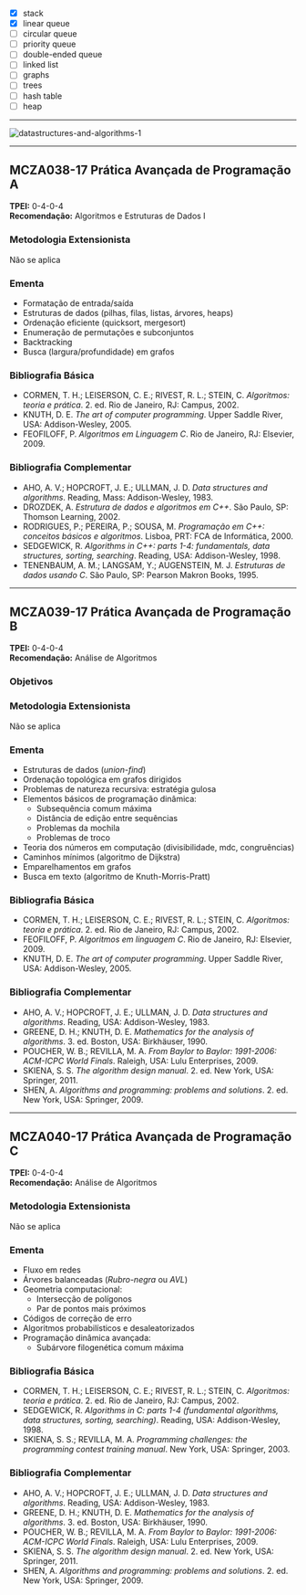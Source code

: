 - [x] stack
- [x] linear queue
- [ ] circular queue
- [ ] priority queue
- [ ] double-ended queue
- [ ] linked list
- [ ] graphs
- [ ] trees
- [ ] hash table
- [ ] heap

---


![datastructures-and-algorithms-1](https://github.com/user-attachments/assets/edd321a5-aef4-4d18-8904-7e3cbf244a67)


---


## MCZA038-17 Prática Avançada de Programação A  

**TPEI:** 0-4-0-4  
**Recomendação:** Algoritmos e Estruturas de Dados I  


### Metodologia Extensionista  
Não se aplica  

### Ementa  
- Formatação de entrada/saída  
- Estruturas de dados (pilhas, filas, listas, árvores, heaps)  
- Ordenação eficiente (quicksort, mergesort)  
- Enumeração de permutações e subconjuntos  
- Backtracking  
- Busca (largura/profundidade) em grafos  

### Bibliografia Básica  
- CORMEN, T. H.; LEISERSON, C. E.; RIVEST, R. L.; STEIN, C. *Algoritmos: teoria e prática*. 2. ed. Rio de Janeiro, RJ: Campus, 2002.  
- KNUTH, D. E. *The art of computer programming*. Upper Saddle River, USA: Addison-Wesley, 2005.  
- FEOFILOFF, P. *Algoritmos em Linguagem C*. Rio de Janeiro, RJ: Elsevier, 2009.  

### Bibliografia Complementar  
- AHO, A. V.; HOPCROFT, J. E.; ULLMAN, J. D. *Data structures and algorithms*. Reading, Mass: Addison-Wesley, 1983.  
- DROZDEK, A. *Estrutura de dados e algoritmos em C++*. São Paulo, SP: Thomson Learning, 2002.  
- RODRIGUES, P.; PEREIRA, P.; SOUSA, M. *Programação em C++: conceitos básicos e algoritmos*. Lisboa, PRT: FCA de Informática, 2000.  
- SEDGEWICK, R. *Algorithms in C++: parts 1-4: fundamentals, data structures, sorting, searching*. Reading, USA: Addison-Wesley, 1998.  
- TENENBAUM, A. M.; LANGSAM, Y.; AUGENSTEIN, M. J. *Estruturas de dados usando C*. São Paulo, SP: Pearson Makron Books, 1995.  

---

## MCZA039-17 Prática Avançada de Programação B  

**TPEI:** 0-4-0-4  
**Recomendação:** Análise de Algoritmos  

### Objetivos  

### Metodologia Extensionista  
Não se aplica  

### Ementa  
- Estruturas de dados (*union-find*)  
- Ordenação topológica em grafos dirigidos  
- Problemas de natureza recursiva: estratégia gulosa  
- Elementos básicos de programação dinâmica:  
  - Subsequência comum máxima  
  - Distância de edição entre sequências  
  - Problemas da mochila  
  - Problemas de troco  
- Teoria dos números em computação (divisibilidade, mdc, congruências)  
- Caminhos mínimos (algoritmo de Dijkstra)  
- Emparelhamentos em grafos  
- Busca em texto (algoritmo de Knuth-Morris-Pratt)  

### Bibliografia Básica  
- CORMEN, T. H.; LEISERSON, C. E.; RIVEST, R. L.; STEIN, C. *Algoritmos: teoria e prática*. 2. ed. Rio de Janeiro, RJ: Campus, 2002.  
- FEOFILOFF, P. *Algoritmos em linguagem C*. Rio de Janeiro, RJ: Elsevier, 2009.  
- KNUTH, D. E. *The art of computer programming*. Upper Saddle River, USA: Addison-Wesley, 2005.  

### Bibliografia Complementar  
- AHO, A. V.; HOPCROFT, J. E.; ULLMAN, J. D. *Data structures and algorithms*. Reading, USA: Addison-Wesley, 1983.  
- GREENE, D. H.; KNUTH, D. E. *Mathematics for the analysis of algorithms*. 3. ed. Boston, USA: Birkhäuser, 1990.  
- POUCHER, W. B.; REVILLA, M. A. *From Baylor to Baylor: 1991-2006: ACM-ICPC World Finals*. Raleigh, USA: Lulu Enterprises, 2009.  
- SKIENA, S. S. *The algorithm design manual*. 2. ed. New York, USA: Springer, 2011.  
- SHEN, A. *Algorithms and programming: problems and solutions*. 2. ed. New York, USA: Springer, 2009.  

---

## MCZA040-17 Prática Avançada de Programação C  

**TPEI:** 0-4-0-4  
**Recomendação:** Análise de Algoritmos

### Metodologia Extensionista  
Não se aplica  

### Ementa  
- Fluxo em redes  
- Árvores balanceadas (*Rubro-negra* ou *AVL*)  
- Geometria computacional:  
  - Intersecção de polígonos  
  - Par de pontos mais próximos  
- Códigos de correção de erro  
- Algoritmos probabilísticos e desaleatorizados  
- Programação dinâmica avançada:  
  - Subárvore filogenética comum máxima  

### Bibliografia Básica  
- CORMEN, T. H.; LEISERSON, C. E.; RIVEST, R. L.; STEIN, C. *Algoritmos: teoria e prática*. 2. ed. Rio de Janeiro, RJ: Campus, 2002.  
- SEDGEWICK, R. *Algorithms in C: parts 1-4 (fundamental algorithms, data structures, sorting, searching)*. Reading, USA: Addison-Wesley, 1998.  
- SKIENA, S. S.; REVILLA, M. A. *Programming challenges: the programming contest training manual*. New York, USA: Springer, 2003.  

### Bibliografia Complementar  
- AHO, A. V.; HOPCROFT, J. E.; ULLMAN, J. D. *Data structures and algorithms*. Reading, USA: Addison-Wesley, 1983.  
- GREENE, D. H.; KNUTH, D. E. *Mathematics for the analysis of algorithms*. 3. ed. Boston, USA: Birkhäuser, 1990.  
- POUCHER, W. B.; REVILLA, M. A. *From Baylor to Baylor: 1991-2006: ACM-ICPC World Finals*. Raleigh, USA: Lulu Enterprises, 2009.  
- SKIENA, S. S. *The algorithm design manual*. 2. ed. New York, USA: Springer, 2011.  
- SHEN, A. *Algorithms and programming: problems and solutions*. 2. ed. New York, USA: Springer, 2009.  
